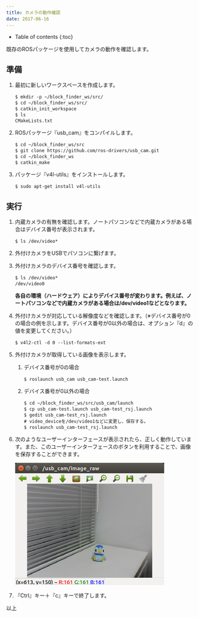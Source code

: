 ```yaml
---
title: カメラの動作確認
date: 2017-06-16
---
```


- Table of contents
{:toc}

既存のROSパッケージを使用してカメラの動作を確認します。

## 準備

1. 最初に新しいワークスペースを作成します。

   ```shell
   $ mkdir -p ~/block_finder_ws/src/
   $ cd ~/block_finder_ws/src/
   $ catkin_init_workspace
   $ ls
   CMakeLists.txt
   ```

1. ROSパッケージ『usb_cam』をコンパイルします。

   ```shell
   $ cd ~/block_finder_ws/src
   $ git clone https://github.com/ros-drivers/usb_cam.git
   $ cd ~/block_finder_ws
   $ catkin_make
   ```

1. パッケージ『v4l-utils』をインストールします。

   ```shell
   $ sudo apt-get install v4l-utils
   ```

## 実行

1. 内蔵カメラの有無を確認します。ノートパソコンなどで内蔵カメラがある場合はデバイス番号が表示されます。

   ```shell
   $ ls /dev/video*
   ```

1. 外付けカメラをUSBでパソコンに繋げます。

1. 外付けカメラのデバイス番号を確認します。

   ```shell
   $ ls /dev/video*
   /dev/video0
   ```

   __各自の環境（ハードウェア）によりデバイス番号が変わります。例えば、ノートパソコンなどで内蔵カメラがある場合は/dev/video1などとなります。__

1. 外付けカメラが対応している解像度などを確認します。（※デバイス番号が0の場合の例を示します。デバイス番号が0以外の場合は、オプション『d』の値を変更してください。）

   ```shell
   $ v4l2-ctl -d 0 --list-formats-ext
   ```

1. 外付けカメラが取得している画像を表示します。

   1. デバイス番号が0の場合

      ```shell
      $ roslaunch usb_cam usb_cam-test.launch
      ```

   1. デバイス番号が0以外の場合

      ```shell
      $ cd ~/block_finder_ws/src/usb_cam/launch
      $ cp usb_cam-test.launch usb_cam-test_rsj.launch
      $ gedit usb_cam-test_rsj.launch
      # video_deviceを/dev/video1などに変更し、保存する。
      $ roslaunch usb_cam-test_rsj.launch
      ```

1. 次のようなユーザーインターフェースが表示されたら、正しく動作しています。また、このユーザーインターフェースのボタンを利用することで、画像を保存することができます。

   ![usb_cam](images/usb_cam.png)

1. 『Ctrl』キー＋『c』キーで終了します。

以上



